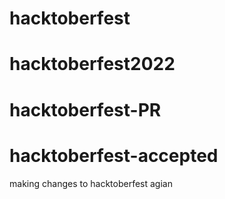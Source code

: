 # hacktoberfest
# hacktoberfest2022
# hacktoberfest-PR
# hacktoberfest-accepted
 making changes to hacktoberfest agian
